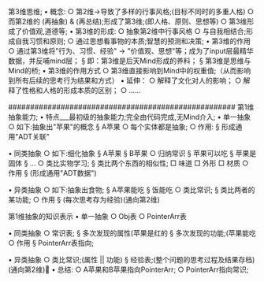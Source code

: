 第3维思维;
• 概念:
○ 第2维->导致了多样的行事风格;(目标不同时的多重人格)
○ 而第2维的 (再抽象) & (再总结);形成了第3维;(即人格、原则、思想等)
○ 第3维形成了价值观,道德等;
• 第3维的形成:
○ 抽象第2维中行事风格
○ 与自我相结合;形成自我习惯和原则;
○ 通过思想看事物的本质;智慧的预测和决策;
• 第3维的作用
○ 通过第3维将"行为、习惯、经验" -> "价值观、思想"等；成为了input层最精华数据，并反哺mind层；
§ 即：第3维是后天Mind形成的养料；
§ 第3维是思维与Mind的桥;
• 第3维的作用方式
○ 第3维直接影响到Mind中的权重值;（从而影响到所有后续的思考行为结果和方式）
• 延伸：
○ 解释了文化对人的影响；
○ 解释了性格和人格的形成本质的区别；
○ ......


####################################################
第1维抽象能力;
• 特点___最初级的抽象能力;完全由代码完成,无Mind介入;
• 单一抽象
○ 如下:抽象出"苹果"的概念
§ A苹果
○ 每个实体都是抽象;
○ 作用:
§ 形成通用"ADT关联"

• 同类抽象
○ 如下:细化抽象
§ A苹果
§ B苹果
○ 归纳常识
§ 苹果可以吃
§ 苹果是固体
§ ...
○ 类比实物学习;
§ 类比两个东西的相似性;
□ 味道
□ 外形
□ 材质
○ 作用
§ (形成通用"ADT数据")

• 异类抽象
○ 如下:抽象出食物;
§ A苹果能吃
§ 饭能吃
○ 类比常识;
§ 类比两者的某功能;
○ 作用
§ (每次思考存为经验)(通向第2维)








第1维抽象的知识表示
• 单一抽象
○ Obj表
○ PointerArr表

• 同类抽象
○ 常识表;
§ 多次发现的属性(苹果是红的
§ 多次发现的功能;(苹果能吃
○ 作用
§ PointerArr表指向;

• 异类抽象
○ 类比常识;(属性 || 功能)
§ 经验表;(整个问题的思考过程及结果存档)(通向第2维)
• 总结:
○ A苹果和B苹果指向PointerArr;
○ PointerArr指向常识;
